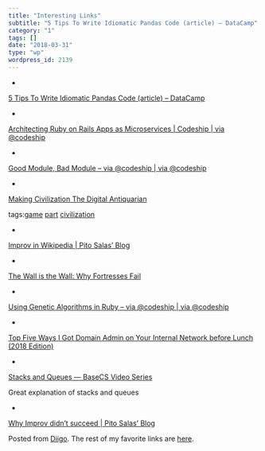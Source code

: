 ```yaml
---
title: "Interesting Links"
subtitle: "5 Tips To Write Idiomatic Pandas Code (article) – DataCamp"
category: "1"
tags: []
date: "2018-03-31"
type: "wp"
wordpress_id: 2139
---
```

- 
[5 Tips To Write Idiomatic Pandas Code (article) – DataCamp](https://www.datacamp.com/community/tutorials/pandas-idiomatic)

- 
[Architecting Ruby on Rails Apps as Microservices | Codeship | via @codeship](https://blog.codeship.com/architecting-rails-apps-as-microservices/)

- 
[Good Module, Bad Module – via @codeship | via @codeship](https://blog.codeship.com/good-module-bad-module/)

- 
[Making Civilization The Digital Antiquarian](https://www.filfre.net/2018/03/the-game-of-everything-part-1-making-civilization/?utm_source=hackernewsletter&utm_medium=email&utm_term=fav)

tags:[game](https://www.diigo.com/user/pitosalas/game) [part](https://www.diigo.com/user/pitosalas/part) [civilization](https://www.diigo.com/user/pitosalas/civilization)

- 
[Improv in Wikipedia | Pito Salas’ Blog](https://salascom.wordpress.com/2005/01/17/2005117improv-in-wikipedia-html/)

- 
[The Wall is the Wall: Why Fortresses Fail](https://warontherocks.com/2018/02/wall-wall-fortresses-fail/)

- 
[Using Genetic Algorithms in Ruby – via @codeship | via @codeship](https://blog.codeship.com/using-genetic-algorithms-in-ruby/?utm_source=CodeshipNewsletter&utm_source=hs_email&utm_campaign=Weekly%20Newsletters&utm_medium=email&utm_content=61364102&_hsenc=p2ANqtz--C9E_bEM3BTOAnM-2TNwPzC6DsULM7HBAE2iCB6a63gEwKw6nPVJ54AJYcsb55WQrnRmlg4l1or5DX752_NpF0Uk_FCA&_hsmi=61364016)

- 
[Top Five Ways I Got Domain Admin on Your Internal Network before Lunch (2018 Edition)](https://medium.com/@adam.toscher/top-five-ways-i-got-domain-admin-on-your-internal-network-before-lunch-2018-edition-82259ab73aaa)

- 
[Stacks and Queues — BaseCS Video Series](https://dev.to/vaidehijoshi/stacks-and-queues--basecs-video-series--20oj)

Great explanation of stacks and queues

- 
[Why Improv didn’t succeed | Pito Salas’ Blog](https://salascom.wordpress.com/2004/11/29/20041129why-improv-didnt-succeed-html/)

Posted from [Diigo](https://www.diigo.com). The rest of my favorite links are [here](https://www.diigo.com/user/pitosalas).